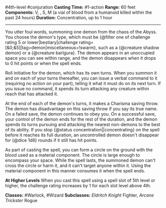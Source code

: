 #4th-level #conjuration
**Casting Time:** #1-action
**Range:** 60 feet
**Components:** V, , S, M (a vial of blood from a humanoid killed within the past 24 hours)
**Duration:** Concentration, up to 1 hour

---

You utter foul words, summoning one demon from the chaos of the Abyss. You choose the demon's type, which must be {@filter one of challenge rating 5 or lower|bestiary|challenge rating=[&0;&5]|tag=demon|miscellaneous=!swarm}, such as a {@creature shadow demon} or a {@creature barlgura}. The demon appears in an unoccupied space you can see within range, and the demon disappears when it drops to 0 hit points or when the spell ends.

Roll initiative for the demon, which has its own turns. When you summon it and on each of your turns thereafter, you can issue a verbal command to it (requiring no action on your part), telling it what it must do on its next turn. If you issue no command, it spends its turn attacking any creature within reach that has attacked it.

At the end of each of the demon's turns, it makes a Charisma saving throw. The demon has disadvantage on this saving throw if you say its true name. On a failed save, the demon continues to obey you. On a successful save, your control of the demon ends for the rest of the duration, and the demon spends its turns pursuing and attacking the nearest non-demons to the best of its ability. If you stop {@status concentration||concentrating} on the spell before it reaches its full duration, an uncontrolled demon doesn't disappear for {@dice 1d6} rounds if it still has hit points.

As part of casting the spell, you can form a circle on the ground with the blood used as a material component. The circle is large enough to encompass your space. While the spell lasts, the summoned demon can't cross the circle or harm it, and it can't target anyone within it. Using the material component in this manner consumes it when the spell ends.

**At Higher Levels**
When you cast this spell using a spell slot of 5th level or higher, the challenge rating increases by 1 for each slot level above 4th.

**Classes:** #Warlock, #Wizard
**Subclasses:** *Eldritch Knight* Fighter, *Arcane Trickster* Rogue
